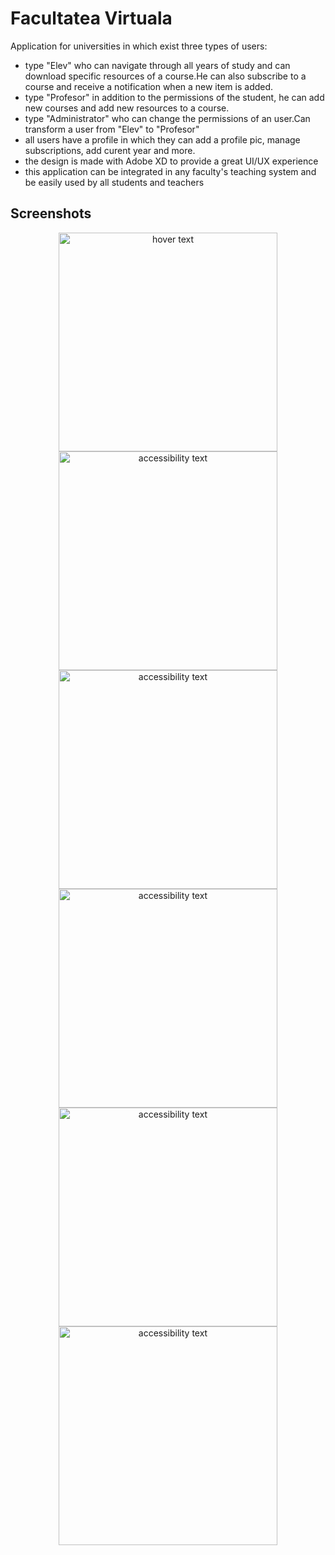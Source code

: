 # Facultatea Virtuala
Application for universities in which exist three types of users:
- type "Elev" who can navigate through all years of study and can download specific resources of a course.He can also subscribe to a course and receive a notification when a new item is added.
- type "Profesor" in addition to the permissions of the student, he can add new courses and add new resources to a course.
- type "Administrator" who can change the permissions of an user.Can transform a user from "Elev" to "Profesor"
- all users have a profile in which they can add a profile pic, manage subscriptions, add curent year and more.
- the design is made with Adobe XD to provide a great UI/UX experience
- this application can be integrated in any faculty's teaching system and be easily used by all students and teachers

## Screenshots
   
<p align="center">
  <img src="https://i.imgur.com/gkLl9gq.png" width="350" title="hover text">
  <img src="https://i.imgur.com/IVg59UC.png" width="350" alt="accessibility text">
  <img src="https://i.imgur.com/wcluQPg.jpg" width="350" alt="accessibility text">
   <img src="https://i.imgur.com/XHlDVyl.png" width="350" alt="accessibility text">
   <img src="https://i.imgur.com/dmdjbIl.png" width="350" alt="accessibility text">
   <img src="https://i.imgur.com/RZV77fn.png" width="350" alt="accessibility text">
</p>


